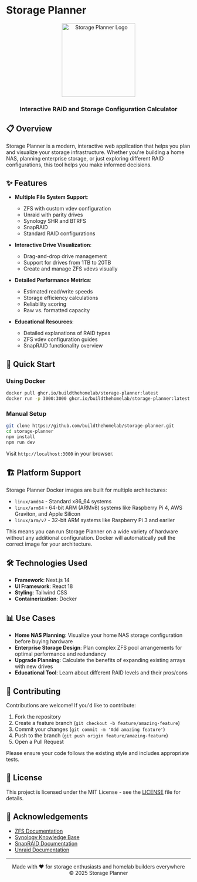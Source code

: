 # Storage Planner
<div align="center">
  <img src="https://raw.githubusercontent.com/buildthehomelab/storage-planner/main/public/storage-planner-logo.png" alt="Storage Planner Logo" width="200">
  <br>
  <h3>Interactive RAID and Storage Configuration Calculator</h3>
</div>

## 📋 Overview

Storage Planner is a modern, interactive web application that helps you plan and visualize your storage infrastructure. Whether you're building a home NAS, planning enterprise storage, or just exploring different RAID configurations, this tool helps you make informed decisions.



## ✨ Features

- **Multiple File System Support**:
  - ZFS with custom vdev configuration
  - Unraid with parity drives
  - Synology SHR and BTRFS
  - SnapRAID
  - Standard RAID configurations

- **Interactive Drive Visualization**:
  - Drag-and-drop drive management
  - Support for drives from 1TB to 20TB
  - Create and manage ZFS vdevs visually

- **Detailed Performance Metrics**:
  - Estimated read/write speeds
  - Storage efficiency calculations
  - Reliability scoring
  - Raw vs. formatted capacity

- **Educational Resources**:
  - Detailed explanations of RAID types
  - ZFS vdev configuration guides
  - SnapRAID functionality overview

## 🚀 Quick Start

### Using Docker

```bash
docker pull ghcr.io/buildthehomelab/storage-planner:latest
docker run -p 3000:3000 ghcr.io/buildthehomelab/storage-planner:latest
```

### Manual Setup

```bash
git clone https://github.com/buildthehomelab/storage-planner.git
cd storage-planner
npm install
npm run dev
```

Visit `http://localhost:3000` in your browser.

## 🏗️ Platform Support

Storage Planner Docker images are built for multiple architectures:

- `linux/amd64` - Standard x86_64 systems
- `linux/arm64` - 64-bit ARM (ARMv8) systems like Raspberry Pi 4, AWS Graviton, and Apple Silicon
- `linux/arm/v7` - 32-bit ARM systems like Raspberry Pi 3 and earlier

This means you can run Storage Planner on a wide variety of hardware without any additional configuration. Docker will automatically pull the correct image for your architecture.



## 🛠️ Technologies Used

- **Framework**: Next.js 14
- **UI Framework**: React 18
- **Styling**: Tailwind CSS
- **Containerization**: Docker

## 📊 Use Cases

- **Home NAS Planning**: Visualize your home NAS storage configuration before buying hardware
- **Enterprise Storage Design**: Plan complex ZFS pool arrangements for optimal performance and redundancy
- **Upgrade Planning**: Calculate the benefits of expanding existing arrays with new drives
- **Educational Tool**: Learn about different RAID levels and their pros/cons

## 🤝 Contributing

Contributions are welcome! If you'd like to contribute:

1. Fork the repository
2. Create a feature branch (`git checkout -b feature/amazing-feature`)
3. Commit your changes (`git commit -m 'Add amazing feature'`)
4. Push to the branch (`git push origin feature/amazing-feature`)
5. Open a Pull Request

Please ensure your code follows the existing style and includes appropriate tests.

## 📝 License

This project is licensed under the MIT License - see the [LICENSE](LICENSE) file for details.

## 🙏 Acknowledgements

- [ZFS Documentation](https://openzfs.github.io/openzfs-docs/)
- [Synology Knowledge Base](https://www.synology.com/en-global/knowledgebase)
- [SnapRAID Documentation](https://www.snapraid.it/manual)
- [Unraid Documentation](https://wiki.unraid.net/)

---

<div align="center">
  Made with ❤️ for storage enthusiasts and homelab builders everywhere
  <br>
  © 2025 Storage Planner
</div>
